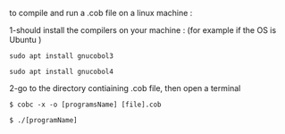to compile and run a .cob file on a linux machine :

1-should install the compilers on your machine :
    (for example if the OS is Ubuntu )

    sudo apt install gnucobol3

    sudo apt install gnucobol4

2-go to the directory contiaining .cob file,
  then open a terminal

    $ cobc -x -o [programsName] [file].cob

    $ ./[programName]


